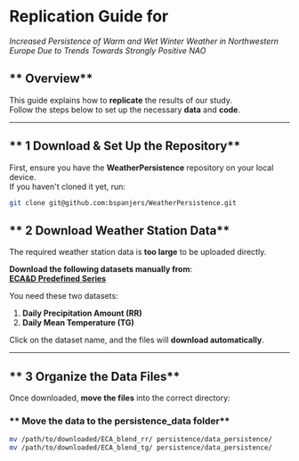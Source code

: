 # **Replication Guide for**  
 *Increased Persistence of Warm and Wet Winter Weather in Northwestern Europe Due to Trends Towards Strongly Positive NAO*

## ** Overview**
This guide explains how to **replicate** the results of our study.  
Follow the steps below to set up the necessary **data** and **code**.

---

## ** 1 Download & Set Up the Repository**
First, ensure you have the **WeatherPersistence** repository on your local device.  
If you haven't cloned it yet, run:
```bash
git clone git@github.com:bspanjers/WeatherPersistence.git
```
## ** 2 Download Weather Station Data**
The required weather station data is **too large** to be uploaded directly.  

 **Download the following datasets manually from**:  
 **[ECA&D Predefined Series](https://www.ecad.eu/dailydata/predefinedseries.php)**  

 You need these two datasets:
1. **Daily Precipitation Amount (RR)**
2. **Daily Mean Temperature (TG)**

 Click on the dataset name, and the files will **download automatically**.

---

## ** 3 Organize the Data Files**
Once downloaded, **move the files** into the correct directory:  

### ** Move the data to the persistence_data folder**
```bash
mv /path/to/downloaded/ECA_blend_rr/ persistence/data_persistence/
mv /path/to/downloaded/ECA_blend_tg/ persistence/data_persistence/
```

